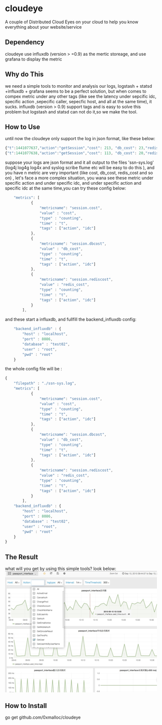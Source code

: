 cloudeye
========
A couple of  Distributed Cloud Eyes on your cloud to help you know everything about your website/service 

## Dependency
cloudeye use influxdb (version > =0.9) as the mertic storeage, and use grafana to display the metric

## Why do This
we need a simple tools to monitor and analysis our logs, logstash + statsd +influxdb + grafana seems to be a perfect solution, but when comes to compex metric under any other tags (like see the latency under sepcific idc, specific action ,sepecific caller, sepecfic host, and all at the same time), it sucks. influxdb (version > 0.9) support tags and is easy to solve this problem but logstash and statsd can not do it,so we make the tool.

## How to Use
until now the cloudeye only support the log in json format, like these below:
```javascript
{"t":1441077637,"action":"getSession","cost": 213, "db_cost": 23,"redis_cost": 12,"ret": 0, "idc":"yg", "request":{"seqid":"661330e611a6459cba5f5637280202ec","sid":"61443WVUGANICCEMAA4A"},"response":{"code":0}}
{"t":1441077638,"action":"getSession","cost": 113, "db_cost": 20,"redis_cost": 8,"ret": 1, "idc":"yg", "request":{"seqid":"661330e611a6459cba5f5637280202ec","sid":"61443WVUGANICCEMAA4A"},"response":{"code":1}}
```

suppose your logs are json format and it all output to the files 'ssn-sys.log' (log4j log4g log4x and syslog scribe flume etc  will be easy to do this ), and you have n metric are very important (like cost, db_cost, redis_cost and so on)
, let's face a more complex situation, you wana see these metric under specific action and under 
specific idc, and under specific action and specific idc at the same time,you can try these config below:

```javascript
    "metrics": [
            {
                "metricname": "session.cost",
                "value" : "cost",
                "type" : "counting",
                "time" : "t",
                "tags" : ["action", "idc"]
            },
            {
                "metricname": "session.dbcost",
                "value" : "db_cost",
                "type" : "counting",
                "time" : "t",
                "tags" : ["action", "idc"]
            },
            {
                "metricname": "session.rediscost",
                "value" : "redis_cost",
                "type" : "counting",
                "time" : "t",
                "tags" : ["action", "idc"]
            }
        ],
```
and these start a influxdb, and fullfill the backend_influxdb config:

```javascript
    "backend_influxdb" : {
        "host" : "localhost",
        "port" : 8086,
        "database" : "test02",
        "user" : "root",
        "pwd" : "root"
    }
```

the whole config file will be :

```javascript
{
    "filepath" : "./ssn-sys.log",
    "metrics": [
            {
                "metricname": "session.cost",
                "value" : "cost",
                "type" : "counting",
                "time" : "t",
                "tags" : ["action", "idc"]
            },
            {
                "metricname": "session.dbcost",
                "value" : "db_cost",
                "type" : "counting",
                "time" : "t",
                "tags" : ["action", "idc"]
            },
            {
                "metricname": "session.rediscost",
                "value" : "redis_cost",
                "type" : "counting",
                "time" : "t",
                "tags" : ["action", "idc"]
            }
        ],
    "backend_influxdb" : {
        "host" : "localhost",
        "port" : 8086,
        "database" : "test02",
        "user" : "root",
        "pwd" : "root"
    }
}
```

## The Result
what will you get by using this simple tools? look below:
![mahua](https://raw.githubusercontent.com/0xmalloc/cloudeye/master/doc/cloudeye-pic.png)

## How to Install
go get github.com/0xmalloc/cloudeye
